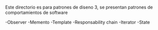 Este directorio es para patrones de diseno 3, se presentan patrones de comportamientos de software

-Observer
-Memento
-Template
-Responsability chain
-Iterator
-State